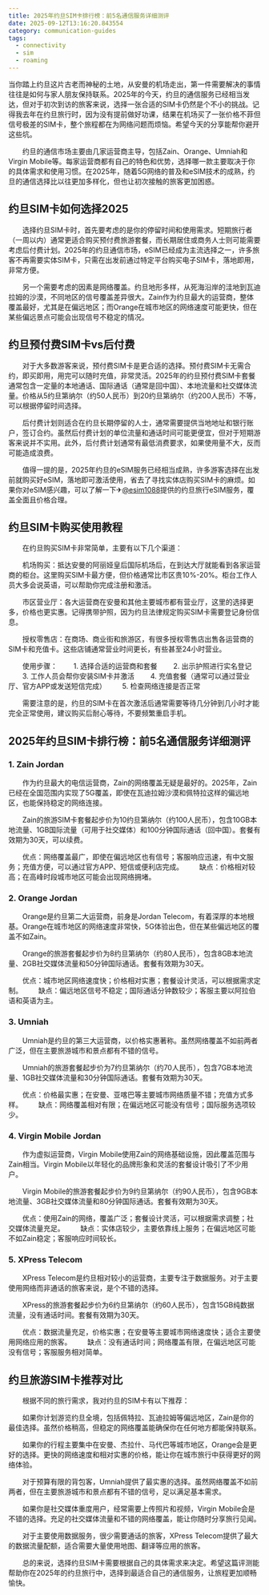 ```yaml
---
title: 2025年约旦SIM卡排行榜：前5名通信服务详细测评
date: 2025-09-12T13:16:20.843554
category: communication-guides
tags:
  - connectivity
  - sim
  - roaming
---
```


当你踏上约旦这片古老而神秘的土地，从安曼的机场走出，第一件需要解决的事情往往是如何与家人朋友保持联系。2025年的今天，约旦的通信服务已经相当发达，但对于初次到访的旅客来说，选择一张合适的SIM卡仍然是个不小的挑战。记得我去年在约旦旅行时，因为没有提前做好功课，结果在机场买了一张价格不菲但信号极差的SIM卡，整个旅程都在为网络问题而烦恼。希望今天的分享能帮你避开这些坑。

　　约旦的通信市场主要由几家运营商主导，包括Zain、Orange、Umniah和Virgin Mobile等。每家运营商都有自己的特色和优势，选择哪一款主要取决于你的具体需求和使用习惯。在2025年，随着5G网络的普及和eSIM技术的成熟，约旦的通信选择比以往更加多样化，但也让初次接触的旅客更加困惑。

## 约旦SIM卡如何选择2025

　　选择约旦SIM卡时，首先要考虑的是你的停留时间和使用需求。短期旅行者（一周以内）通常更适合购买预付费旅游套餐，而长期居住或商务人士则可能需要考虑后付费计划。2025年的约旦通信市场，eSIM已经成为主流选择之一，许多旅客不再需要实体SIM卡，只需在出发前通过特定平台购买电子SIM卡，落地即用，非常方便。

　　另一个需要考虑的因素是网络覆盖。约旦地形多样，从死海沿岸的洼地到瓦迪拉姆的沙漠，不同地区的信号覆盖差异很大。Zain作为约旦最大的运营商，整体覆盖最好，尤其是在偏远地区；而Orange在城市地区的网络速度可能更快，但在某些偏远景点可能会出现信号不稳定的情况。

## 约旦预付费SIM卡vs后付费

　　对于大多数游客来说，预付费SIM卡是更合适的选择。预付费SIM卡无需合约，即买即用，用完可以随时充值，非常灵活。2025年的约旦预付费SIM卡套餐通常包含一定量的本地通话、国际通话（通常是回中国）、本地流量和社交媒体流量。价格从5约旦第纳尔（约50人民币）到20约旦第纳尔（约200人民币）不等，可以根据停留时间选择。

　　后付费计划则适合在约旦长期停留的人士，通常需要提供当地地址和银行账户，签订合约。虽然后付费计划的单位流量和通话时间可能更便宜，但对于短期游客来说并不实用。此外，后付费计划通常有最低消费要求，如果使用量不大，反而可能造成浪费。

　　值得一提的是，2025年约旦的eSIM服务已经相当成熟，许多游客选择在出发前就购买好eSIM，落地即可激活使用，省去了寻找实体店购买SIM卡的麻烦。如果你对eSIM感兴趣，可以了解一下✈[@esim1088](https://t.me/s/esim1088)提供的约旦旅行eSIM服务，覆盖全面且价格合理。

## 约旦SIM卡购买使用教程

　　在约旦购买SIM卡非常简单，主要有以下几个渠道：

　　机场购买：抵达安曼的阿丽娅皇后国际机场后，在到达大厅就能看到各家运营商的柜台。这里购买SIM卡最方便，但价格通常比市区贵10%-20%。柜台工作人员大多会说英语，可以帮助你完成注册和激活。

　　市区营业厅：各大运营商在安曼和其他主要城市都有营业厅，这里的选择更多，价格也更实惠。记得携带护照，因为约旦法律规定购买SIM卡需要登记身份信息。

　　授权零售店：在商场、商业街和旅游区，有很多授权零售店出售各运营商的SIM卡和充值卡。这些店铺通常营业时间更长，有些甚至24小时营业。

　　使用步骤：
　　1. 选择合适的运营商和套餐
　　2. 出示护照进行实名登记
　　3. 工作人员会帮你安装SIM卡并激活
　　4. 充值套餐（通常可以通过营业厅、官方APP或发送短信完成）
　　5. 检查网络连接是否正常

　　需要注意的是，约旦的SIM卡在首次激活后通常需要等待几分钟到几小时才能完全正常使用，建议购买后耐心等待，不要频繁重启手机。

## 2025年约旦SIM卡排行榜：前5名通信服务详细测评

### 1. Zain Jordan

　　作为约旦最大的电信运营商，Zain的网络覆盖无疑是最好的。2025年，Zain已经在全国范围内实现了5G覆盖，即使在瓦迪拉姆沙漠和佩特拉这样的偏远地区，也能保持稳定的网络连接。

　　Zain的旅游SIM卡套餐起步价为10约旦第纳尔（约100人民币），包含10GB本地流量、1GB国际流量（可用于社交媒体）和100分钟国际通话（回中国）。套餐有效期为30天，可以续费。

　　优点：网络覆盖最广，即使在偏远地区也有信号；客服响应迅速，有中文服务；充值方便，可以通过官方APP、短信或便利店完成。
　　缺点：价格相对较高；在高峰时段城市地区可能会出现网络拥堵。

### 2. Orange Jordan

　　Orange是约旦第二大运营商，前身是Jordan Telecom，有着深厚的本地根基。Orange在城市地区的网络速度非常快，5G体验出色，但在某些偏远地区的覆盖不如Zain。

　　Orange的旅游套餐起步价为8约旦第纳尔（约80人民币），包含8GB本地流量、2GB社交媒体流量和50分钟国际通话。套餐有效期为30天。

　　优点：城市地区网络速度快；价格相对实惠；套餐设计灵活，可以根据需求定制。
　　缺点：偏远地区信号不稳定；国际通话分钟数较少；客服主要以阿拉伯语和英语为主。

### 3. Umniah

　　Umniah是约旦的第三大运营商，以价格实惠著称。虽然网络覆盖不如前两者广泛，但在主要旅游城市和景点都有不错的信号。

　　Umniah的旅游套餐起步价为7约旦第纳尔（约70人民币），包含7GB本地流量、1GB社交媒体流量和30分钟国际通话。套餐有效期为30天。

　　优点：价格最实惠；在安曼、亚喀巴等主要城市网络质量不错；充值方式多样。
　　缺点：网络覆盖相对有限；在偏远地区可能没有信号；国际服务选项较少。

### 4. Virgin Mobile Jordan

　　作为虚拟运营商，Virgin Mobile使用Zain的网络基础设施，因此覆盖范围与Zain相当。Virgin Mobile以年轻化的品牌形象和灵活的套餐设计吸引了不少用户。

　　Virgin Mobile的旅游套餐起步价为9约旦第纳尔（约90人民币），包含9GB本地流量、3GB社交媒体流量和80分钟国际通话。套餐有效期为30天。

　　优点：使用Zain的网络，覆盖广泛；套餐设计灵活，可以根据需求调整；社交媒体流量充足。
　　缺点：实体店较少，主要依靠线上服务；在偏远地区可能不如Zain稳定；客服响应时间较长。

### 5. XPress Telecom

　　XPress Telecom是约旦相对较小的运营商，主要专注于数据服务。对于主要使用网络而非通话的旅客来说，是个不错的选择。

　　XPress的旅游套餐起步价为6约旦第纳尔（约60人民币），包含15GB纯数据流量，没有通话时间。套餐有效期为30天。

　　优点：数据流量充足，价格实惠；在安曼等主要城市网络速度快；适合主要使用网络应用的旅客。
　　缺点：没有通话时间；网络覆盖有限，在偏远地区可能没有信号；客服服务相对简单。

## 约旦旅游SIM卡推荐对比

　　根据不同的旅行需求，我对约旦的SIM卡有以下推荐：

　　如果你计划游览约旦全境，包括佩特拉、瓦迪拉姆等偏远地区，Zain是你的最佳选择。虽然价格稍高，但稳定的网络覆盖能确保你在任何地方都能保持联系。

　　如果你的行程主要集中在安曼、杰拉什、马代巴等城市地区，Orange会是更好的选择。更快的网络速度和相对实惠的价格，能让你在城市旅行中获得更好的网络体验。

　　对于预算有限的背包客，Umniah提供了最实惠的选择。虽然网络覆盖不如前两者，但在主要旅游城市和景点都有不错的信号，足以满足基本需求。

　　如果你是社交媒体重度用户，经常需要上传照片和视频，Virgin Mobile会是不错的选择。充足的社交媒体流量和不错的网络覆盖，能让你随时分享旅行见闻。

　　对于主要使用数据服务，很少需要通话的旅客，XPress Telecom提供了最大的数据流量配额，适合需要大量使用地图、翻译等应用的旅客。

　　总的来说，选择约旦SIM卡需要根据自己的具体需求来决定。希望这篇评测能帮助你在2025年的约旦旅行中，选择到最适合自己的通信服务，让旅程更加顺畅愉快。